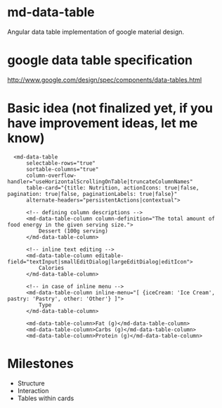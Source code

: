 # md-data-table
Angular data table implementation of google material design.

# google data table specification
http://www.google.com/design/spec/components/data-tables.html

# Basic idea (not finalized yet, if you have improvement ideas, let me know)

      <md-data-table
          selectable-rows="true"
          sortable-columns="true"
          column-overflow-handler="useHorizontalScrollingOnTable|truncateColumnNames"
          table-card="{title: Nutrition, actionIcons: true|false, pagination: true|false, paginationLabels: true|false}"
          alternate-headers="persistentActions|contextual">

          <!-- defining column descriptions -->
          <md-data-table-column column-definition="The total amount of food energy in the given serving size.">
              Dessert (100g serving)
          </md-data-table-column>

          <!-- inline text editing -->
          <md-data-table-column editable-field="textInput|smallEditDialog|largeEditDialog|editIcon">
              Calories
          </md-data-table-column>

          <!-- in case of inline menu -->
          <md-data-table-column inline-menu="[ {iceCream: 'Ice Cream', pastry: 'Pastry', other: 'Other'} ]">
              Type
          </md-data-table-column>
    
          <md-data-table-column>Fat (g)</md-data-table-column>
          <md-data-table-column>Carbs (g)</md-data-table-column>
          <md-data-table-column>Protein (g)</md-data-table-column>
</md-data-table>


# Milestones
- Structure
- Interaction
- Tables within cards
